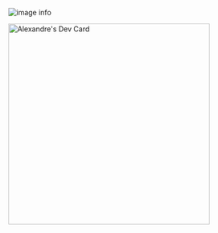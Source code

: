 ![image info](https://www.codewars.com/users/ponps42/badges/large)

<a href="https://app.daily.dev/ponps42"><img src="https://api.daily.dev/devcards/fc84c2bc103a458f95c6c6251cdbbe8d.png?r=te5" width="400" alt="Alexandre's Dev Card"/></a>
